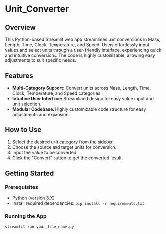 # Unit_Converter

## Overview
This Python-based Streamlit web app streamlines unit conversions in Mass, Length, Time, Clock, Temperature, and Speed. Users effortlessly input values and select units through a user-friendly interface, experiencing quick and intuitive conversions. The code is highly customizable, allowing easy adjustments to suit specific needs.

## Features

- **Multi-Category Support:** Convert units across Mass, Length, Time, Clock, Temperature, and Speed categories.
- **Intuitive User Interface:** Streamlined design for easy value input and unit selection.
- **Modular Codebase:** Highly customizable code structure for easy adjustments and expansion.
  
## How to Use

1. Select the desired unit category from the sidebar.
2. Choose the source and target units for conversion.
3. Input the value to be converted.
4. Click the "Convert" button to get the converted result.

## Getting Started

### Prerequisites

- Python (version 3.X)
- Install required dependencies: `pip install -r requirements.txt`

### Running the App

```bash
streamlit run your_file_name.py
